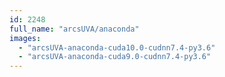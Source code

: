 ```yaml
---
id: 2248
full_name: "arcsUVA/anaconda"
images: 
  - "arcsUVA-anaconda-cuda10.0-cudnn7.4-py3.6"
  - "arcsUVA-anaconda-cuda9.0-cudnn7.4-py3.6"
---
```

